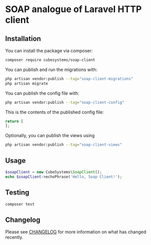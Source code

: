 # SOAP analogue of Laravel HTTP client

## Installation

You can install the package via composer:

```bash
composer require cubesystems/soap-client
```

You can publish and run the migrations with:

```bash
php artisan vendor:publish --tag="soap-client-migrations"
php artisan migrate
```

You can publish the config file with:

```bash
php artisan vendor:publish --tag="soap-client-config"
```

This is the contents of the published config file:

```php
return [
];
```

Optionally, you can publish the views using

```bash
php artisan vendor:publish --tag="soap-client-views"
```

## Usage

```php
$soapClient = new CubeSystems\SoapClient();
echo $soapClient->echoPhrase('Hello, Soap Client!');
```

## Testing

```bash
composer test
```

## Changelog

Please see [CHANGELOG](CHANGELOG.md) for more information on what has changed recently.
